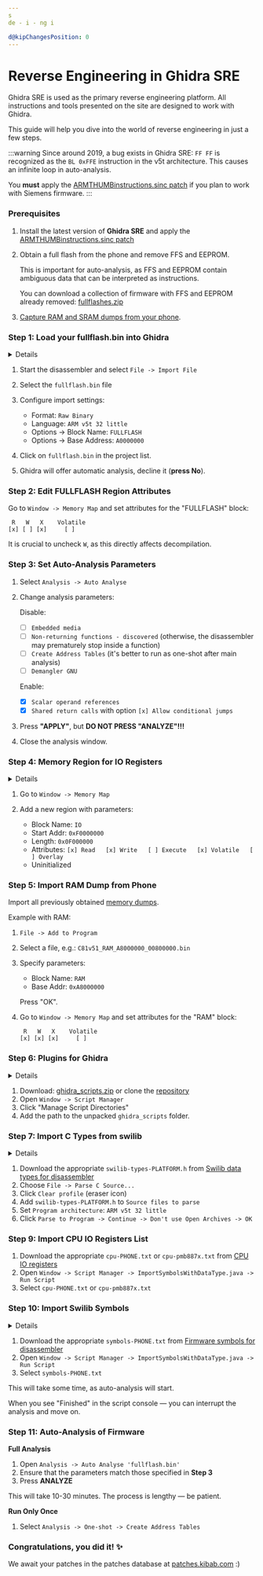 ```yaml
---
s
de - i - ng i

d@kipChangesPosition: 0
---
```


# Reverse Engineering in Ghidra SRE

Ghidra SRE is used as the primary reverse engineering platform. All instructions and tools presented on the site are designed to work with Ghidra.

This guide will help you dive into the world of reverse engineering in just a few steps.

:::warning
Since around 2019, a bug exists in Ghidra SRE: `FF FF` is recognized as the `BL 0xFFE` instruction in the v5t architecture. This causes an infinite loop in auto-analysis.

You **must** apply the [ARMTHUMBinstructions.sinc patch](./fixing-ARMTHUMBinstructions.sinc.md) if you plan to work with Siemens firmware.
:::

### Prerequisites

1. Install the latest version of **Ghidra SRE** and apply the [ARMTHUMBinstructions.sinc patch](./fixing-ARMTHUMBinstructions.sinc.md)

2. Obtain a full flash from the phone and remove FFS and EEPROM.

   This is important for auto-analysis, as FFS and EEPROM contain ambiguous data that can be interpreted as instructions.

   You can download a collection of firmware with FFS and EEPROM already removed: [fullflashes.zip](https://github.com/siemens-mobile-hacks/elfloader3/releases/download/v0/fullflashes.zip)

3. [Capture RAM and SRAM dumps from your phone](./memory-dump.md).

### Step 1: Load your fullflash.bin into Ghidra

   <details>
      ![](img/open-options.png)

      ![](img/open-options2.png)
   </details>

1. Start the disassembler and select `File -> Import File`

2. Select the `fullflash.bin` file

3. Configure import settings:

   * Format: `Raw Binary`
   * Language: `ARM v5t 32 little`
   * Options → Block Name: `FULLFLASH`
   * Options → Base Address: `A0000000`

4. Click on `fullflash.bin` in the project list.

5. Ghidra will offer automatic analysis, decline it (**press No**).

### Step 2: Edit FULLFLASH Region Attributes

Go to `Window -> Memory Map` and set attributes for the "FULLFLASH" block:

```
 R   W   X    Volatile
[x] [ ] [x]     [ ]
```

It is crucial to uncheck `W`, as this directly affects decompilation.

### Step 3: Set Auto-Analysis Parameters

1. Select `Analysis -> Auto Analyse`

2. Change analysis parameters:

   Disable:

   * [ ] `Embedded media`
   * [ ] `Non-returning functions - discovered` (otherwise, the disassembler may prematurely stop inside a function)
   * [ ] `Create Address Tables` (it's better to run as one-shot after main analysis)
   * [ ] `Demangler GNU`

   Enable:

   * [x] `Scalar operand references`
   * [x] `Shared return calls` with option `[x] Allow conditional jumps`

3. Press **"APPLY"**, but **DO NOT PRESS "ANALYZE"!!!**

4. Close the analysis window.

### Step 4: Memory Region for IO Registers

   <details> ![](img/io-memory-region.png) </details>

1. Go to `Window -> Memory Map`
2. Add a new region with parameters:

   * Block Name: `IO`
   * Start Addr: `0xF0000000`
   * Length: `0x0F000000`
   * Attributes: `[x] Read   [x] Write   [ ] Execute   [x] Volatile   [ ] Overlay`
   * Uninitialized

### Step 5: Import RAM Dump from Phone

Import all previously obtained [memory dumps](./memory-dump.md).

Example with RAM:

1. `File -> Add to Program`
2. Select a file, e.g.: `C81v51_RAM_A8000000_00800000.bin`
3. Specify parameters:

   * Block Name: `RAM`
   * Base Addr: `0xA8000000`

   Press "OK".
4. Go to `Window -> Memory Map` and set attributes for the "RAM" block:

   ```
    R   W   X    Volatile
   [x] [x] [x]     [ ]
   ```

### Step 6: Plugins for Ghidra

<details> ![](img/add-scripts-dirs.png) </details>

1. Download: [ghidra\_scripts.zip](https://github.com/siemens-mobile-hacks/ghidra_scripts/archive/refs/heads/main.zip) or clone the [repository](https://github.com/siemens-mobile-hacks/ghidra_scripts)
2. Open `Window -> Script Manager`
3. Click "Manage Script Directories"
4. Add the path to the unpacked `ghidra_scripts` folder.

### Step 7: Import C Types from swilib

<details> ![](img/parse-c-source.png) </details>

1. Download the appropriate `swilib-types-PLATFORM.h` from [Swilib data types for disassembler](https://siemens-mobile-hacks.github.io/web-dev-tools/re#swilib-types)
2. Choose `File -> Parse C Source...`
3. Click `Clear profile` (eraser icon)
4. Add `swilib-types-PLATFORM.h` to `Source files to parse`
5. Set `Program architecture`: `ARM v5t 32 little`
6. Click `Parse to Program -> Continue -> Don't use Open Archives -> OK`

### Step 9: Import CPU IO Registers List

1. Download the appropriate `cpu-PHONE.txt` or `cpu-pmb887x.txt` from [CPU IO registers](https://siemens-mobile-hacks.github.io/web-dev-tools/re#cpu-registers)
2. Open `Window -> Script Manager -> ImportSymbolsWithDataType.java -> Run Script`
3. Select `cpu-PHONE.txt` or `cpu-pmb887x.txt`

### Step 10: Import Swilib Symbols

<details> ![](img/finished.png) </details>

1. Download the appropriate `symbols-PHONE.txt` from [Firmware symbols for disassembler](https://siemens-mobile-hacks.github.io/web-dev-tools/re#swilib-symbols)
2. Open `Window -> Script Manager -> ImportSymbolsWithDataType.java -> Run Script`
3. Select `symbols-PHONE.txt`

This will take some time, as auto-analysis will start.

When you see "Finished" in the script console — you can interrupt the analysis and move on.

### Step 11: Auto-Analysis of Firmware

**Full Analysis**

1. Open `Analysis -> Auto Analyse 'fullflash.bin'`
2. Ensure that the parameters match those specified in **Step 3**
3. Press **ANALYZE**

This will take 10-30 minutes. The process is lengthy — be patient.

**Run Only Once**

1. Select `Analysis -> One-shot -> Create Address Tables`

### Congratulations, you did it! ✨

We await your patches in the patches database at <a href="https://patches.kibab.com">patches.kibab.com</a> :)
